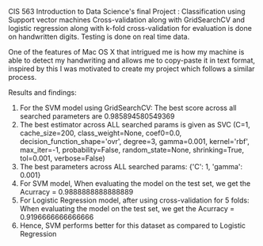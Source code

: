 CIS 563 Introduction to Data Science's final Project : Classification using Support vector machines Cross-validation along with GridSearchCV and logistic regression along with k-fold cross-validation for evaluation is done on handwritten digits. Testing is done on real time data.

One of the features of Mac OS X that intrigued me is how my machine is able to detect my handwriting and allows me to copy-paste it in text format, inspired by this I was motivated to create my project which follows a similar process.

Results and findings:
1. For the SVM model using GridSearchCV: The best score across all searched parameters are 0.985894580549369
2. The best estimator across ALL searched params is given as SVC (C=1, cache_size=200, class_weight=None, coef0=0.0, decision_function_shape='ovr', degree=3, gamma=0.001, kernel='rbf', max_iter=-1, probability=False, random_state=None, shrinking=True, tol=0.001, verbose=False)
3. The best parameters across ALL searched params: {'C': 1, 'gamma': 0.001}
4. For SVM model, When evaluating the model on the test set, we get the Acurracy = 0.9888888888888889
5. For Logistic Regression model, after using cross-validation for 5 folds: When evaluating the model on the test set, we get the Acurracy = 0.9196666666666666
6. Hence, SVM performs better for this dataset as compared to Logistic Regression
